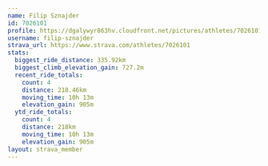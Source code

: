 ```yaml
---
name: Filip Sznajder
id: 7026101
profile: https://dgalywyr863hv.cloudfront.net/pictures/athletes/7026101/2123836/19/large.jpg
username: filip-sznajder
strava_url: https://www.strava.com/athletes/7026101
stats:
  biggest_ride_distance: 335.92km
  biggest_climb_elevation_gain: 727.2m
  recent_ride_totals:
    count: 4
    distance: 218.46km
    moving_time: 10h 13m
    elevation_gain: 905m
  ytd_ride_totals:
    count: 4
    distance: 218km
    moving_time: 10h 13m
    elevation_gain: 905m
layout: strava_member
--- 
```

